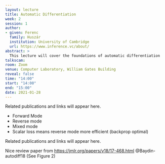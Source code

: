 ```yaml
---
layout: lecture
title: Automatic Differentiation
week: 2
session: 1
author:
- given: Ferenc
  family: Huszár
  institution: University of Cambridge
  url: https://www.inference.vc/about/
abstract: >
  This lecture will cover the foundations of automatic differentiation as well as the different frameworks that exist for building models.
talkscam:
room: Zoom
venue: Computer Laboratory, William Gates Building
reveal: false
time: "14:00"
start: "14:00"
end: "15:00"
date: 2021-01-28
---
```


Related publications and links will appear here.

* Forward Mode
* Reverse mode
* Mixed mode
* Scalar loss means reverse mode more efficient (backprop optimal)

Related publications and links will appear here.

Nice review paper from <https://jmlr.org/papers/v18/17-468.html> @Baydin-autodiff18 (See Figure 2)
